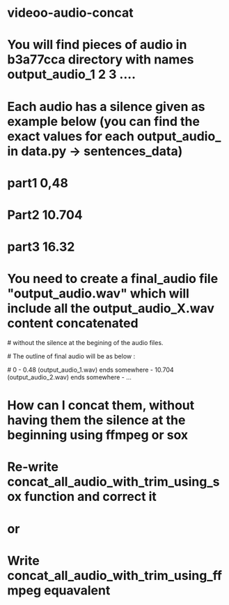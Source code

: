 # videoo-audio-concat

# You will find pieces of audio in b3a77cca directory with names output_audio_1 2 3 ....

# Each audio has a  silence given as example below (you can find the exact values for each output_audio_ in data.py -> sentences_data)
# part1 0,48
# Part2 10.704
# part3 16.32

# You need to create a final_audio file "output_audio.wav" which will include all the output_audio_X.wav content concatenated
# without the silence at the begining of the audio files.

# The outline of final audio will be as below :

# 0 - 0.48 (output_audio_1.wav) ends somewhere - 10.704 (output_audio_2.wav) ends somewhere - ...

# How can I concat them, without having them the silence at the beginning using ffmpeg or sox

# Re-write concat_all_audio_with_trim_using_sox function and correct it 

# or 

# Write concat_all_audio_with_trim_using_ffmpeg equavalent
